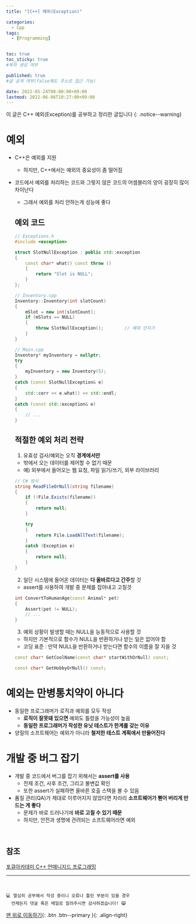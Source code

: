 ```yaml
---
title: "[C++] 예외(Exception)" 

categories:
  - Cpp
tags:
  - [Programming]


toc: true
toc_sticky: true
#목차 생성 여부

published: true
#글 공개 여부(false해도 주소로 접근 가능)

date: 2022-05-24T00:00:00+09:00
lastmod: 2022-06-06T10:27:00+09:00
---
```


이 글은 C++ 예외(Exception)를 공부하고 정리한 글입니다
{: .notice--warning}

# 예외
- C++은 예외를 지원
  - 하지만, C++에서는 예외의 중요성이 좀 떨어짐
- 코드에서 예외를 처리하는 코드와 그렇지 않은 코드의 어셈블리의 양이 굉장히 많이 차이난다
  - 그래서 예외를 처리 안하는게 성능에 좋다

  ## 예외 코드
  ```cpp
  // Exceptions.h
  #include <exception>

  struct SlotNullException : public std::exception
  {
      const char* what() const throw ()
      {
          return "Slot is NULL";
      }
  };

  // Inventory.cpp
  Inventory::Inventory(int slotCount)
  {
      mSlot = new int[slotCount];
      if (mSlots == NULL)
      {
          throw SlotNullException();        // 예외 던지기
      }
  }

  // Main.cpp
  Inventory* myInventory = nullptr;
  try
  {
      myInventory = new Inventory(5);
  }
  catch (const SlotNullException& e)
  {
      std::cerr << e.what() << std::endl;
  }
  catch (const std::exception& e)
  {
      // ...
  }
  ```


  ## 적절한 예외 처리 전략
  1. 유효성 검사/예외는 오직 **경계에서만**
    - 밖에서 오는 데이터를 제어할 수 없기 때문
    - 예) 외부에서 들어오는 웹 요청, 파일 읽기/쓰기, 외부 라이브러리
    
    ```c#
    // C# 방식
    string ReadFileOrNull(string filename)
    {
        if (!File.Exists(filename))
        {
            return null;
        }
  
        try
        {
            return File.LoadAllText(filename);
        }
        catch (Exception e)
        {
            return null;
        }
    }
    ```

  2. 일단 시스템에 들어온 데이터는 **다 올바르다고 간주**할 것
    - assert를 사용하여 개발 중 문제를 잡아내고 고칠것
    
    ```cpp
    int ConvertToHumanAge(const Animal* pet)
    {
        Assert(pet != NULL);
        // ...
    }
    ```

  3. 예외 상황이 발생할 때는 NULL을 능동적으로 사용할 것
    - 하지만 기본적으로 함수가 NULL을 반환하거나 받는 일은 없어야 함
    - 코딩 표준 : 만약 NULL을 반환하거나 받는다면 함수의 이름을 잘 지을 것
   
    ```cpp
    const char* GetCoolName(const char* startWithOrNull) const;
  
    const char* GetHobbyOrNull() const;
    ```

# 예외는 만병통치약이 아니다
- 동일한 프로그래머가 로직과 예외를 모두 작성
  - **로직이 잘못돼 있으면** 예외도 틀렸을 가능성이 높음
  - **동일한 프로그래머가 작성한 유닛 테스트가 한계를 갖는 이유**
- 양질의 소프트웨어는 예외가 아니라 **철저한 테스트 계획에서 만들어진다**

# 개발 중 버그 잡기
- 개발 중 코드에서 버그를 잡기 위해서는 **assert를 사용**
  - 전제 조건, 사후 조건, 그리고 불변값 확인
  - 또한 assert가 실패하면 올바른 호출 스택을 볼 수 있음
- 품질 관리(QA)가 제대로 이루어지지 않았다면 차라리 **소프트웨어가 뻗어 버리게 만드는 게 좋다**
  - 문제가 바로 드러나기에 **바로 고칠 수 있기 때문**
  - 하지만, 안전과 생명에 관려되는 소프트웨어라면 예외

<br>

## 참조
[포큐아카데미 C++ 언매니지드 프로그래밍](https://pocu-ko.teachable.com/p/comp3200)

***
<br>

    💻 열심히 공부해서 작성 중이니 오류나 틀린 부분이 있을 경우 
      언제든지 댓글 혹은 메일로 알려주시면 감사하겠습니다! 😸

[맨 위로 이동하기](#){: .btn .btn--primary }{: .align-right}